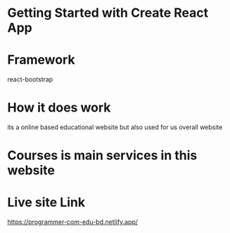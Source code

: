 # Getting Started with Create React App

# Framework
react-bootstrap

# How it does work
its a online based educational website but also used for us overall website
# Courses is main services in this website 


# Live site Link
https://programmer-com-edu-bd.netlify.app/
